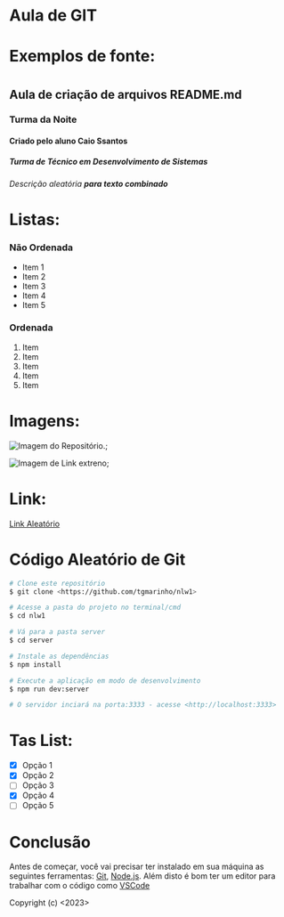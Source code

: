 # Aula de GIT

# Exemplos de fonte:
<h1 align="center">
  
  ## Aula de criação de arquivos README.md
  
  ### Turma da Noite
  
  #### Criado pelo aluno **Caio Ssantos**
  
  ##### Turma de *Técnico em Desenvolvimento de Sistemas*
  
  ###### _Descrição aleatória **para texto combinado**_
</h1>

# Listas:
### Não Ordenada
* Item 1
* Item 2
* Item 3
* Item 4
* Item 5
### Ordenada
1. Item
2. Item
3. Item
4. Item
5. Item

# Imagens:
![Imagem do Repositório.](C;/Users/181610081/Desktop/git/Projeto/IMG_20201219_135315_1);

![Imagem de Link extreno]([https://www.instagram.com/p/CuuK9PuOaHf/?next=%2Fsantos.c410%2F&img_index=1](https://p2.trrsf.com/image/fget/cf/774/0/images.terra.com/2023/11/24/1527502278-golden-retriever.jpg));


# Link:

[Link Aleatório](https://www.instagram.com/p/CuuK9PuOaHf/?next=%2Fsantos.c410%2F&img_index=1)

# Código Aleatório de Git

```bash
# Clone este repositório
$ git clone <https://github.com/tgmarinho/nlw1>

# Acesse a pasta do projeto no terminal/cmd
$ cd nlw1

# Vá para a pasta server
$ cd server

# Instale as dependências
$ npm install

# Execute a aplicação em modo de desenvolvimento
$ npm run dev:server

# O servidor inciará na porta:3333 - acesse <http://localhost:3333>
```

# Tas List:

- [x] Opção 1
- [x] Opção 2
- [ ] Opção 3
- [x] Opção 4
- [ ] Opção 5

# Conclusão

Antes de começar, você vai precisar ter instalado em sua máquina as seguintes ferramentas:
[Git](https://git-scm.com), [Node.js](https://nodejs.org/en/). 
Além disto é bom ter um editor para trabalhar com o código como [VSCode](https://code.visualstudio.com/)



Copyright (c) <2023> <Caio Santos>


